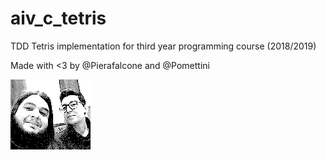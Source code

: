 # aiv_c_tetris
TDD Tetris implementation for third year programming course (2018/2019)

Made with <3 by @Pierafalcone and @Pomettini

![team](team.bmp)